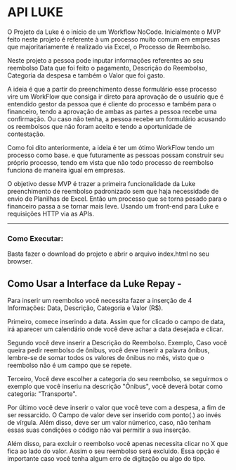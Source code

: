 # API LUKE

O Projeto da Luke é o início de um Workflow NoCode. Inicialmente o MVP feito neste projeto é referente à um processo muito comum em empresas que majoritariamente é realizado via Excel, o Processo de Reembolso.

Neste projeto a pessoa pode inputar informações referentes ao seu reembolso Data que foi feito o pagamento, Descrição do Reembolso, Categoria da despesa e também o Valor que foi gasto.

A ideia é que a partir do preenchimento desse formulário esse processo vire um WorkFlow que consiga ir direto para aprovação de o usuário que é entendido gestor da pessoa que é cliente do processo e também para o financeiro, tendo a aprovação de ambas as partes a pessoa recebe uma confirmação. Ou caso não tenha, a pessoa recebe um formulário acusando os reembolsos que não foram aceito e tendo a oportunidade de contestação.

Como foi dito anteriormente, a ideia é ter um ótimo WorkFlow tendo um processo como base. e que futuramente as pessoas possam construir seu próprio processo, tendo em vista que não todo processo de reembolso funciona de maneira igual em empresas.

O objetivo desse MVP é trazer a primeira funcionalidade da Luke preenchimento de reembolso padronizado sem que haja necessidade de envio de Planilhas de Excel. Então um processo que se torna pesado para o financeiro passa a se tornar mais leve. Usando um front-end para Luke e requisições HTTP via as APIs.

---

### Como Executar: 

Basta fazer o download do projeto e abrir o arquivo index.html no seu browser.

## Como Usar a Interface da Luke Repay -

Para inserir um reembolso você necessita fazer a inserção de 4 Informações: Data, Descrição, Categoria e Valor (R$).

Primeiro, comece inserindo a data. Assim que for clicado o campo de data, irá aparecer um calendário onde você deve achar a data desejada e clicar.

Segundo você deve inserir a Descrição do Reembolso. Exemplo, Caso você queira pedir reembolso de ônibus, você deve inserir a palavra ônibus, lembre-se de somar todos os valores de ônibus no mês, visto que o reembolso não é um campo que se repete.

Terceiro, Você deve escolher a categoria do seu reembolso, se seguirmos o exemplo que você inseriu na descrição "Ônibus", você deverá botar como categoria: "Transporte".

Por último você deve inserir o valor que você teve com a despesa, a fim de ser ressarcido.
O Campo de valor deve ser inserido com ponto(.) ao invés de vírgula. Além disso, deve ser um valor númerico, caso, não tenham essas suas condições o código não vai permitir a sua inserção.

Além disso, para excluir o reembolso você apenas necessita clicar no X que fica ao lado do valor. Assim o seu reembolso será excluido. Essa opção é importante caso você tenha algum erro de digitação ou algo do tipo.
